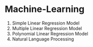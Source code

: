 # Machine-Learning

1. Simple Linear Regression Model
2. Multiple Linear Regression Model
3. Polynomial Linear Regression Model
4. Natural Language Processing

